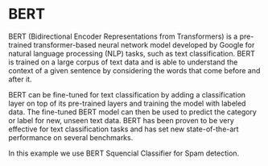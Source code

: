 # BERT

BERT (Bidirectional Encoder Representations from Transformers) is a pre-trained transformer-based neural network model developed by Google for natural language processing (NLP) tasks, such as text classification. BERT is trained on a large corpus of text data and is able to understand the context of a given sentence by considering the words that come before and after it.


BERT can be fine-tuned for text classification by adding a classification layer on top of its pre-trained layers and training the model with labeled data. The fine-tuned BERT model can then be used to predict the category or label for new, unseen text data. BERT has been proven to be very effective for text classification tasks and has set new state-of-the-art performance on several benchmarks.

In this example we use BERT Squencial Classifier for Spam detection.
